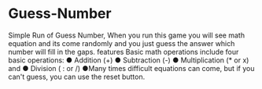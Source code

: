 # Guess-Number

Simple Run of Guess Number, When you run this game you will see math equation and its come randomly and you just guess the answer which number will fill in the gaps.
features Basic math operations include four basic operations:
● Addition (+)
● Subtraction (-)
● Multiplication (* or x) and
● Division ( : or /)
●Many times difficult equations can come, but if you can't guess, you can use the reset button.


